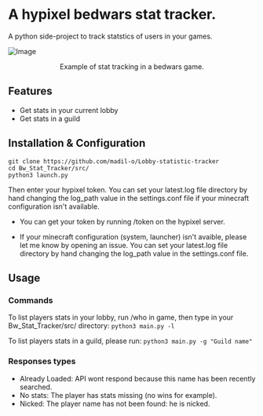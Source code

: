 
# A hypixel bedwars stat tracker.

A python side-project to track statstics of users in your games.

  ![Image](https://github.com/user-attachments/assets/24e2e55f-8909-4cdf-a88b-fee89eef747c)
<p align="center">  
  Example of stat tracking in a bedwars game.
</p>

## Features

* Get stats in your current lobby
* Get stats in a guild

## Installation & Configuration

```
git clone https://github.com/madil-o/Lobby-statistic-tracker
cd Bw_Stat_Tracker/src/
python3 launch.py
```

Then enter your hypixel token. You can set your latest.log file directory by hand changing the log_path value in the settings.conf file if your minecraft configuration isn't available.

* You can get your token by running /token on the hypixel server.

* If your minecraft configuration (system, launcher) isn't avaible, please let me know by opening an issue. You can set your latest.log file directory by hand changing the log_path value in the settings.conf file.

## Usage

### Commands

To list players stats in your lobby, run /who in game, then type in your Bw_Stat_Tracker/src/ directory:
`
python3 main.py -l
`

To list players stats in a guild, please run:
`
python3 main.py -g "Guild name"
`
### Responses types

* Already Loaded: API wont respond because this name has been recently searched.
* No stats: The player has stats missing (no wins for example).
* Nicked: The player name has not been found: he is nicked.
